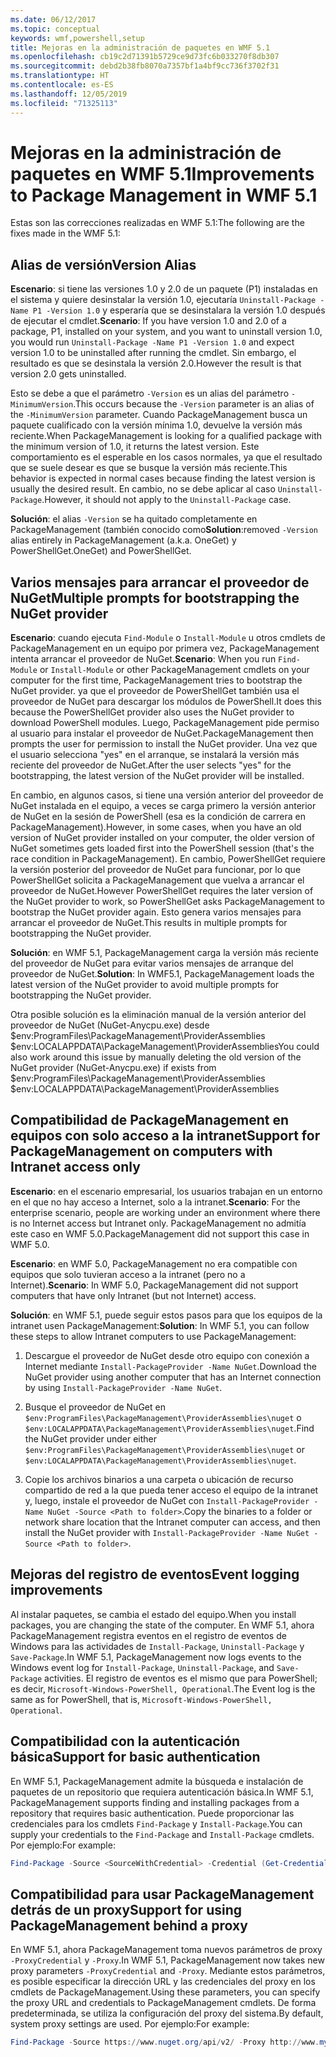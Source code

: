 ```yaml
---
ms.date: 06/12/2017
ms.topic: conceptual
keywords: wmf,powershell,setup
title: Mejoras en la administración de paquetes en WMF 5.1
ms.openlocfilehash: cb19c2d71391b5729ce9d73fc6b033270f8db307
ms.sourcegitcommit: debd2b38fb8070a7357bf1a4bf9cc736f3702f31
ms.translationtype: HT
ms.contentlocale: es-ES
ms.lasthandoff: 12/05/2019
ms.locfileid: "71325113"
---
```

# <a name="improvements-to-package-management-in-wmf-51"></a><span data-ttu-id="abaff-103">Mejoras en la administración de paquetes en WMF 5.1</span><span class="sxs-lookup"><span data-stu-id="abaff-103">Improvements to Package Management in WMF 5.1</span></span>

<span data-ttu-id="abaff-104">Estas son las correcciones realizadas en WMF 5.1:</span><span class="sxs-lookup"><span data-stu-id="abaff-104">The following are the fixes made in the WMF 5.1:</span></span>

## <a name="version-alias"></a><span data-ttu-id="abaff-105">Alias de versión</span><span class="sxs-lookup"><span data-stu-id="abaff-105">Version Alias</span></span>

<span data-ttu-id="abaff-106">**Escenario**: si tiene las versiones 1.0 y 2.0 de un paquete (P1) instaladas en el sistema y quiere desinstalar la versión 1.0, ejecutaría `Uninstall-Package -Name P1 -Version 1.0` y esperaría que se desinstalara la versión 1.0 después de ejecutar el cmdlet.</span><span class="sxs-lookup"><span data-stu-id="abaff-106">**Scenario**: If you have version 1.0 and 2.0 of a package, P1, installed on your system, and you want to uninstall version 1.0, you would run `Uninstall-Package -Name P1 -Version 1.0` and expect version 1.0 to be uninstalled after running the cmdlet.</span></span> <span data-ttu-id="abaff-107">Sin embargo, el resultado es que se desinstala la versión 2.0.</span><span class="sxs-lookup"><span data-stu-id="abaff-107">However the result is that version 2.0 gets uninstalled.</span></span>

<span data-ttu-id="abaff-108">Esto se debe a que el parámetro `-Version` es un alias del parámetro `-MinimumVersion`.</span><span class="sxs-lookup"><span data-stu-id="abaff-108">This occurs because the `-Version` parameter is an alias of the `-MinimumVersion` parameter.</span></span> <span data-ttu-id="abaff-109">Cuando PackageManagement busca un paquete cualificado con la versión mínima 1.0, devuelve la versión más reciente.</span><span class="sxs-lookup"><span data-stu-id="abaff-109">When PackageManagement is looking for a qualified package with the minimum version of 1.0, it returns the latest version.</span></span> <span data-ttu-id="abaff-110">Este comportamiento es el esperable en los casos normales, ya que el resultado que se suele desear es que se busque la versión más reciente.</span><span class="sxs-lookup"><span data-stu-id="abaff-110">This behavior is expected in normal cases because finding the latest version is usually the desired result.</span></span> <span data-ttu-id="abaff-111">En cambio, no se debe aplicar al caso `Uninstall-Package`.</span><span class="sxs-lookup"><span data-stu-id="abaff-111">However, it should not apply to the `Uninstall-Package` case.</span></span>

<span data-ttu-id="abaff-112">**Solución**: el alias `-Version` se ha quitado completamente en PackageManagement (también conocido como</span><span class="sxs-lookup"><span data-stu-id="abaff-112">**Solution**:removed `-Version` alias entirely in PackageManagement (a.k.a.</span></span> <span data-ttu-id="abaff-113">OneGet) y PowerShellGet.</span><span class="sxs-lookup"><span data-stu-id="abaff-113">OneGet) and PowerShellGet.</span></span>

## <a name="multiple-prompts-for-bootstrapping-the-nuget-provider"></a><span data-ttu-id="abaff-114">Varios mensajes para arrancar el proveedor de NuGet</span><span class="sxs-lookup"><span data-stu-id="abaff-114">Multiple prompts for bootstrapping the NuGet provider</span></span>

<span data-ttu-id="abaff-115">**Escenario**: cuando ejecuta `Find-Module` o `Install-Module` u otros cmdlets de PackageManagement en un equipo por primera vez, PackageManagement intenta arrancar el proveedor de NuGet.</span><span class="sxs-lookup"><span data-stu-id="abaff-115">**Scenario**: When you run `Find-Module` or `Install-Module` or other PackageManagement cmdlets on your computer for the first time, PackageManagement tries to bootstrap the NuGet provider.</span></span> <span data-ttu-id="abaff-116">ya que el proveedor de PowerShellGet también usa el proveedor de NuGet para descargar los módulos de PowerShell.</span><span class="sxs-lookup"><span data-stu-id="abaff-116">It does this because the PowerShellGet provider also uses the NuGet provider to download PowerShell modules.</span></span>
<span data-ttu-id="abaff-117">Luego, PackageManagement pide permiso al usuario para instalar el proveedor de NuGet.</span><span class="sxs-lookup"><span data-stu-id="abaff-117">PackageManagement then prompts the user for permission to install the NuGet provider.</span></span> <span data-ttu-id="abaff-118">Una vez que el usuario selecciona "yes" en el arranque, se instalará la versión más reciente del proveedor de NuGet.</span><span class="sxs-lookup"><span data-stu-id="abaff-118">After the user selects "yes" for the bootstrapping, the latest version of the NuGet provider will be installed.</span></span>

<span data-ttu-id="abaff-119">En cambio, en algunos casos, si tiene una versión anterior del proveedor de NuGet instalada en el equipo, a veces se carga primero la versión anterior de NuGet en la sesión de PowerShell (esa es la condición de carrera en PackageManagement).</span><span class="sxs-lookup"><span data-stu-id="abaff-119">However, in some cases, when you have an old version of NuGet provider installed on your computer, the older version of NuGet sometimes gets loaded first into the PowerShell session (that's the race condition in PackageManagement).</span></span> <span data-ttu-id="abaff-120">En cambio, PowerShellGet requiere la versión posterior del proveedor de NuGet para funcionar, por lo que PowerShellGet solicita a PackageManagement que vuelva a arrancar el proveedor de NuGet.</span><span class="sxs-lookup"><span data-stu-id="abaff-120">However PowerShellGet requires the later version of the NuGet provider to work, so PowerShellGet asks PackageManagement to bootstrap the NuGet provider again.</span></span>
<span data-ttu-id="abaff-121">Esto genera varios mensajes para arrancar el proveedor de NuGet.</span><span class="sxs-lookup"><span data-stu-id="abaff-121">This results in multiple prompts for bootstrapping the NuGet provider.</span></span>

<span data-ttu-id="abaff-122">**Solución**: en WMF 5.1, PackageManagement carga la versión más reciente del proveedor de NuGet para evitar varios mensajes de arranque del proveedor de NuGet.</span><span class="sxs-lookup"><span data-stu-id="abaff-122">**Solution**: In WMF5.1, PackageManagement loads the latest version of the NuGet provider to avoid multiple prompts for bootstrapping the NuGet provider.</span></span>

<span data-ttu-id="abaff-123">Otra posible solución es la eliminación manual de la versión anterior del proveedor de NuGet (NuGet-Anycpu.exe) desde $env:ProgramFiles\PackageManagement\ProviderAssemblies $env:LOCALAPPDATA\PackageManagement\ProviderAssemblies</span><span class="sxs-lookup"><span data-stu-id="abaff-123">You could also work around this issue by manually deleting the old version of the NuGet provider (NuGet-Anycpu.exe) if exists from $env:ProgramFiles\PackageManagement\ProviderAssemblies $env:LOCALAPPDATA\PackageManagement\ProviderAssemblies</span></span>

## <a name="support-for-packagemanagement-on-computers-with-intranet-access-only"></a><span data-ttu-id="abaff-124">Compatibilidad de PackageManagement en equipos con solo acceso a la intranet</span><span class="sxs-lookup"><span data-stu-id="abaff-124">Support for PackageManagement on computers with Intranet access only</span></span>

<span data-ttu-id="abaff-125">**Escenario**: en el escenario empresarial, los usuarios trabajan en un entorno en el que no hay acceso a Internet, solo a la intranet.</span><span class="sxs-lookup"><span data-stu-id="abaff-125">**Scenario**: For the enterprise scenario, people are working under an environment where there is no Internet access but Intranet only.</span></span> <span data-ttu-id="abaff-126">PackageManagement no admitía este caso en WMF 5.0.</span><span class="sxs-lookup"><span data-stu-id="abaff-126">PackageManagement did not support this case in WMF 5.0.</span></span>

<span data-ttu-id="abaff-127">**Escenario**: en WMF 5.0, PackageManagement no era compatible con equipos que solo tuvieran acceso a la intranet (pero no a Internet).</span><span class="sxs-lookup"><span data-stu-id="abaff-127">**Scenario**: In WMF 5.0, PackageManagement did not support computers that have only Intranet (but not Internet) access.</span></span>

<span data-ttu-id="abaff-128">**Solución**: en WMF 5.1, puede seguir estos pasos para que los equipos de la intranet usen PackageManagement:</span><span class="sxs-lookup"><span data-stu-id="abaff-128">**Solution**: In WMF 5.1, you can follow these steps to allow Intranet computers to use PackageManagement:</span></span>

1. <span data-ttu-id="abaff-129">Descargue el proveedor de NuGet desde otro equipo con conexión a Internet mediante `Install-PackageProvider -Name NuGet`.</span><span class="sxs-lookup"><span data-stu-id="abaff-129">Download the NuGet provider using another computer that has an Internet connection by using `Install-PackageProvider -Name NuGet`.</span></span>

2. <span data-ttu-id="abaff-130">Busque el proveedor de NuGet en `$env:ProgramFiles\PackageManagement\ProviderAssemblies\nuget` o `$env:LOCALAPPDATA\PackageManagement\ProviderAssemblies\nuget`.</span><span class="sxs-lookup"><span data-stu-id="abaff-130">Find the NuGet provider under either `$env:ProgramFiles\PackageManagement\ProviderAssemblies\nuget` or `$env:LOCALAPPDATA\PackageManagement\ProviderAssemblies\nuget`.</span></span>

3. <span data-ttu-id="abaff-131">Copie los archivos binarios a una carpeta o ubicación de recurso compartido de red a la que pueda tener acceso el equipo de la intranet y, luego, instale el proveedor de NuGet con `Install-PackageProvider -Name NuGet -Source <Path to folder>`.</span><span class="sxs-lookup"><span data-stu-id="abaff-131">Copy the binaries to a folder or network share location that the Intranet computer can access, and then install the NuGet provider with `Install-PackageProvider -Name NuGet -Source <Path to folder>`.</span></span>


## <a name="event-logging-improvements"></a><span data-ttu-id="abaff-132">Mejoras del registro de eventos</span><span class="sxs-lookup"><span data-stu-id="abaff-132">Event logging improvements</span></span>

<span data-ttu-id="abaff-133">Al instalar paquetes, se cambia el estado del equipo.</span><span class="sxs-lookup"><span data-stu-id="abaff-133">When you install packages, you are changing the state of the computer.</span></span> <span data-ttu-id="abaff-134">En WMF 5.1, ahora PackageManagement registra eventos en el registro de eventos de Windows para las actividades de `Install-Package`, `Uninstall-Package` y `Save-Package`.</span><span class="sxs-lookup"><span data-stu-id="abaff-134">In WMF 5.1, PackageManagement now logs events to the Windows event log for `Install-Package`, `Uninstall-Package`, and `Save-Package` activities.</span></span> <span data-ttu-id="abaff-135">El registro de eventos es el mismo que para PowerShell; es decir, `Microsoft-Windows-PowerShell, Operational`.</span><span class="sxs-lookup"><span data-stu-id="abaff-135">The Event log is the same as for PowerShell, that is, `Microsoft-Windows-PowerShell, Operational`.</span></span>

## <a name="support-for-basic-authentication"></a><span data-ttu-id="abaff-136">Compatibilidad con la autenticación básica</span><span class="sxs-lookup"><span data-stu-id="abaff-136">Support for basic authentication</span></span>

<span data-ttu-id="abaff-137">En WMF 5.1, PackageManagement admite la búsqueda e instalación de paquetes de un repositorio que requiera autenticación básica.</span><span class="sxs-lookup"><span data-stu-id="abaff-137">In WMF 5.1, PackageManagement supports finding and installing packages from a repository that requires basic authentication.</span></span> <span data-ttu-id="abaff-138">Puede proporcionar las credenciales para los cmdlets `Find-Package` y `Install-Package`.</span><span class="sxs-lookup"><span data-stu-id="abaff-138">You can supply your credentials to the `Find-Package` and `Install-Package` cmdlets.</span></span> <span data-ttu-id="abaff-139">Por ejemplo:</span><span class="sxs-lookup"><span data-stu-id="abaff-139">For example:</span></span>

```powershell
Find-Package -Source <SourceWithCredential> -Credential (Get-Credential)
```

## <a name="support-for-using-packagemanagement-behind-a-proxy"></a><span data-ttu-id="abaff-140">Compatibilidad para usar PackageManagement detrás de un proxy</span><span class="sxs-lookup"><span data-stu-id="abaff-140">Support for using PackageManagement behind a proxy</span></span>

<span data-ttu-id="abaff-141">En WMF 5.1, ahora PackageManagement toma nuevos parámetros de proxy `-ProxyCredential` y `-Proxy`.</span><span class="sxs-lookup"><span data-stu-id="abaff-141">In WMF 5.1, PackageManagement now takes new proxy parameters `-ProxyCredential` and `-Proxy`.</span></span> <span data-ttu-id="abaff-142">Mediante estos parámetros, es posible especificar la dirección URL y las credenciales del proxy en los cmdlets de PackageManagement.</span><span class="sxs-lookup"><span data-stu-id="abaff-142">Using these parameters, you can specify the proxy URL and credentials to PackageManagement cmdlets.</span></span> <span data-ttu-id="abaff-143">De forma predeterminada, se utiliza la configuración del proxy del sistema.</span><span class="sxs-lookup"><span data-stu-id="abaff-143">By default, system proxy settings are used.</span></span> <span data-ttu-id="abaff-144">Por ejemplo:</span><span class="sxs-lookup"><span data-stu-id="abaff-144">For example:</span></span>

```powershell
Find-Package -Source https://www.nuget.org/api/v2/ -Proxy http://www.myproxyserver.com -ProxyCredential (Get-Credential)
```
